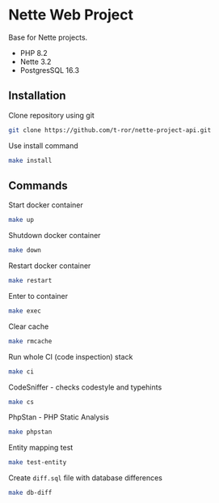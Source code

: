 # Nette Web Project

Base for Nette projects.
- PHP 8.2
- Nette 3.2
- PostgresSQL 16.3

## Installation
Clone repository using git
```bash
git clone https://github.com/t-ror/nette-project-api.git
```

Use install command
```bash
make install
```

## Commands
Start docker container
```bash
make up
```

Shutdown docker container
```bash
make down
```

Restart docker container
```bash
make restart
```

Enter to container
```bash
make exec
```

Clear cache
```bash
make rmcache
```

Run whole CI (code inspection) stack
```bash
make ci
```

CodeSniffer - checks codestyle and typehints
```bash
make cs
```

PhpStan - PHP Static Analysis
```bash
make phpstan
```

Entity mapping test
```bash
make test-entity
```

Create `diff.sql` file with database differences
```bash
make db-diff
```
